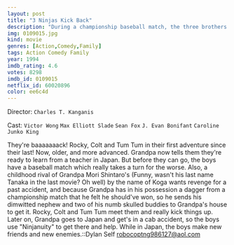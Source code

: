 ```yaml
---
layout: post
title: "3 Ninjas Kick Back"
description: "During a championship baseball match, the three brothers hear that their grandfather in Japan is in trouble, and head out to help him, conceding the match. When they arrive in Japan, they must use all their powers to defend him against his ancient enemy, who has returned to exact revenge..."
img: 0109015.jpg
kind: movie
genres: [Action,Comedy,Family]
tags: Action Comedy Family 
year: 1994
imdb_rating: 4.6
votes: 8298
imdb_id: 0109015
netflix_id: 60020896
color: ee6c4d
---
```

Director: `Charles T. Kanganis`  

Cast: `Victor Wong` `Max Elliott Slade` `Sean Fox` `J. Evan Bonifant` `Caroline Junko King` 

They're baaaaaaack! Rocky, Colt and Tum Tum in their first adventure since their last! Now, older, and more advanced. Grandpa now tells them they're ready to learn from a teacher in Japan. But before they can go, the boys have a baseball match which really takes a turn for the worse. Also, a childhood rival of Grandpa Mori Shintaro's (Funny, wasn't his last name Tanaka in the last movie? Oh well) by the name of Koga wants revenge for a past accident, and because Grandpa has in his possession a dagger from a championship match that he felt he should've won, so he sends his dimwitted nephew and two of his numb skulled buddies to Grandpa's house to get it. Rocky, Colt and Tum Tum meet them and really kick things up. Later on, Grandpa goes to Japan and get's in a cab accident, so the boys use "Ninjanuity" to get there and help. While in Japan, the boys make new friends and new enemies.::Dylan Self <robocoptng986127@aol.com>